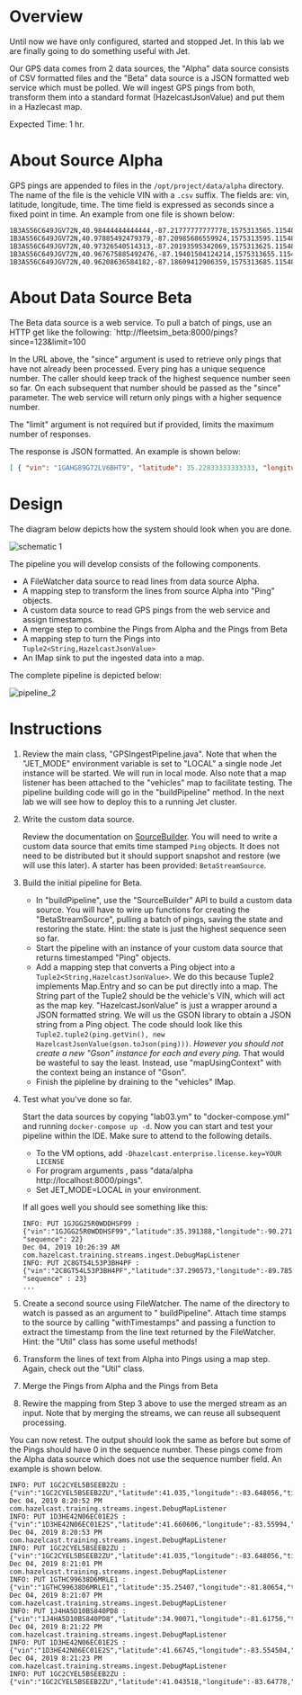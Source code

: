 # Overview

Until now we have only configured, started and stopped Jet.  In this lab we are finally going to do something useful with Jet.

Our GPS data comes from 2 data sources, the "Alpha" data source consists of CSV formatted files and the "Beta" data source is a JSON formatted web service which must be polled.  We will ingest GPS pings from both, transform them into a standard format (HazelcastJsonValue) and put them in a Hazlecast map.

Expected Time: 1 hr.

# About Source Alpha

GPS pings are appended to files in the `/opt/project/data/alpha` directory.  The name of the file is the vehicle VIN with a `.csv` suffix.  The fields are: vin, latitude, longitude, time.  The time field is expressed as seconds since a fixed point in time.  An example from one file is shown below:

```csv
1B3AS56C649JGV72N,40.98444444444444,-87.21777777777778,1575313565.115486
1B3AS56C649JGV72N,40.97885492479379,-87.20985686559924,1575313595.115486
1B3AS56C649JGV72N,40.97326540514313,-87.20193595342069,1575313625.115486
1B3AS56C649JGV72N,40.967675885492476,-87.19401504124214,1575313655.115486
1B3AS56C649JGV72N,40.96208636584182,-87.18609412906359,1575313685.115486
```

 

# About Data Source Beta

The Beta data source is a web service.  To pull a batch of pings, use an HTTP get like the following: `http://fleetsim_beta:8000/pings?since=123&limit=100

In the URL above, the "since" argument is used to retrieve only pings that have not already been processed.  Every ping has a unique sequence number.  The caller should keep track of the highest sequence number seen so far. On each subsequent that number should be passed as the "since" parameter.  The web service will return only pings with a higher sequence number.

The "limit" argument is not required but if provided, limits the maximum number of responses.  

The response is JSON formatted.  An example is shown below:

```JSON
[ { "vin": "1GAHG89G72LV6BHT9", "latitude": 35.22833333333333, "longitude": -80.84277777777777, "time": 1575381330.749117, "sequence": 27 }, { "vin": "JN1CA31DXYMVPYYZZ", "latitude": 41.035, "longitude": -83.64805555555556, "time": 1575381322.5402546 , "sequence": 28}, { "vin": "1G1ZU67866ZKWY0HX", "latitude": 33.730000000000004, "longitude": -84.38611111111112, "time": 1575381319.0953646 , "sequence": 29}, { "vin": "2D4CN5DG9B4GVNWVY", "latitude": 35.030277777777776, "longitude": -85.3125, "time": 1575381320.5347319, "sequence": 30 }, { "vin": "3FTZX08211BVJKTLU", "latitude": 39.361666666666665, "longitude": -85.37305555555555, "time": 1575381332.5957212, "sequence": 31 }, { "vin": "1GTSCTE04AZKXE5UJ", "latitude": 38.349444444444444, "longitude": -81.64, "time": 1575381331.4384263, "sequence": 32 }]
```

# Design

The diagram below depicts how the system should look when you are done.

![schematic 1](media/schematic_3.png)



The pipeline you will develop consists of the following components.

- A FileWatcher data source to read lines from data source Alpha.
- A mapping step to transform the lines from source Alpha into "Ping" objects.
- A custom data source to read GPS pings from the web service and assign timestamps.
- A merge step to combine the Pings from Alpha and the Pings from Beta
- A mapping step to turn the Pings into `Tuple2<String,HazelcastJsonValue>`
- An IMap sink to put the ingested data into a map.

The complete pipeline is depicted below:

![pipeline_2](media/pipeline_3.png)



# Instructions

1. Review the main class, "GPSIngestPipeline.java". Note that when  the "JET_MODE" environment variable is set to "LOCAL" a single node Jet instance will be started.  We will run in local mode.  Also note that a map listener has been attached to the "vehicles" map to facilitate testing.  The pipeline building code will go in the "buildPipeline" method.  In the next lab we will see how to deploy this to a running Jet cluster.

2. Write the custom data source.

   Review the documentation on [SourceBuilder](https://docs.hazelcast.org/docs/jet/3.2/manual/#source-sink-builder).  You will need to write a custom data source that emits time stamped `Ping` objects.  It does not need to be distributed but it should support snapshot and restore (we will use this later).  A starter has been provided: `BetaStreamSource`.

3. Build the initial pipeline for Beta.

   - In "buildPipeline", use the "SourceBuilder" API to build a custom data source.  You will have to wire up functions for creating the "BetaStreamSource",  pulling a batch of pings, saving the state and restoring the state.  Hint: the state is just the highest sequence seen so far.
   - Start the pipeline with an instance of your custom data source that returns timestamped "Ping" objects.  
   - Add a mapping step that converts a Ping object into a `Tuple2<String,HazelcastJsonValue>`.  We do this because Tuple2 implements Map.Entry and so can be put directly into a map.  The String part of the Tuple2 should be the vehicle's VIN, which will act as the map key.  "HazelcastJsonValue" is just a wrapper around a JSON formatted string.  We will us the GSON library to obtain a JSON string from a Ping object.  The code should look like this `Tuple2.tuple2(ping.getVin(), new HazelcastJsonValue(gson.toJson(ping)))`. _However you should not create a new  "Gson" instance for each and every ping._  That would be wasteful to say the least.  Instead, use "mapUsingContext" with the context being an instance of "Gson". 
   - Finish the pipleline by draining to the "vehicles" IMap.

4. Test what you've done so far.

   Start the data sources by copying "lab03.ym" to "docker-compose.yml" and running `docker-compose up -d`.  Now you can start and test your  pipeline within the IDE.  Make sure to attend to the following details.

   - To the VM options, add `-Dhazelcast.enterprise.license.key=YOUR LICENSE`
   - For program arguments , pass "data/alpha http://localhost:8000/pings".
   - Set JET_MODE=LOCAL in your environment.

   If all goes well you should see something like this:

   ```
   INFO: PUT 1GJGG25R0WDDHSF99 : {"vin":"1GJGG25R0WDDHSF99","latitude":35.391388,"longitude":-90.27194,"time":1.57547315E9, "sequence": 22}
   Dec 04, 2019 10:26:39 AM com.hazelcast.training.streams.ingest.DebugMapListener
   INFO: PUT 2C8GT54L53P3BH4PF : {"vin":"2C8GT54L53P3BH4PF","latitude":37.290573,"longitude":-89.785965,"time":1.57547315E9, "sequence" : 23}
   ...
   ```

5. Create a second source using FileWatcher.  The name of the directory to watch is passed as an argument to " buildPipeline".   Attach time stamps to the source by calling "withTimestamps" and passing a function to extract the timestamp from the line text returned by the FileWatcher.  Hint:  the "Util" class has some useful methods!

6. Transform the lines of text from Alpha into Pings using a map step.  Again, check out the "Util" class.

7. Merge the Pings from Alpha and the Pings from Beta

8. Rewire the mapping from Step 3 above to use the merged stream as an input.  Note that by merging the streams, we can reuse all subsequent processing.



You can now retest.  The output should look the same as before but some of the Pings should have 0 in the sequence number.  These pings come from the Alpha data source which does not use the sequence number field.  An example is shown below.

```
INFO: PUT 1GC2CYEL5BSEEB2ZU : {"vin":"1GC2CYEL5BSEEB2ZU","latitude":41.035,"longitude":-83.648056,"time":1.57550886E9,"sequence":0}
Dec 04, 2019 8:20:52 PM com.hazelcast.training.streams.ingest.DebugMapListener
INFO: PUT 1D3HE42N06EC01E2S : {"vin":"1D3HE42N06EC01E2S","latitude":41.660606,"longitude":-83.55994,"time":1.57550886E9,"sequence":150}
Dec 04, 2019 8:20:53 PM com.hazelcast.training.streams.ingest.DebugMapListener
INFO: PUT 1GC2CYEL5BSEEB2ZU : {"vin":"1GC2CYEL5BSEEB2ZU","latitude":41.035,"longitude":-83.648056,"time":1.57550886E9,"sequence":0}
Dec 04, 2019 8:21:01 PM com.hazelcast.training.streams.ingest.DebugMapListener
INFO: PUT 1GTHC99638D6MRLE1 : {"vin":"1GTHC99638D6MRLE1","latitude":35.25407,"longitude":-81.80654,"time":1.57550886E9,"sequence":151}
Dec 04, 2019 8:21:07 PM com.hazelcast.training.streams.ingest.DebugMapListener
INFO: PUT 1J4HA5D10BS840PD8 : {"vin":"1J4HA5D10BS840PD8","latitude":34.90071,"longitude":-81.61756,"time":1.57550886E9,"sequence":0}
Dec 04, 2019 8:21:22 PM com.hazelcast.training.streams.ingest.DebugMapListener
INFO: PUT 1D3HE42N06EC01E2S : {"vin":"1D3HE42N06EC01E2S","latitude":41.66745,"longitude":-83.554504,"time":1.57550886E9,"sequence":152}
Dec 04, 2019 8:21:23 PM com.hazelcast.training.streams.ingest.DebugMapListener
INFO: PUT 1GC2CYEL5BSEEB2ZU : {"vin":"1GC2CYEL5BSEEB2ZU","latitude":41.043518,"longitude":-83.64778,"time":1.57550886E9,"sequence":0}

```






